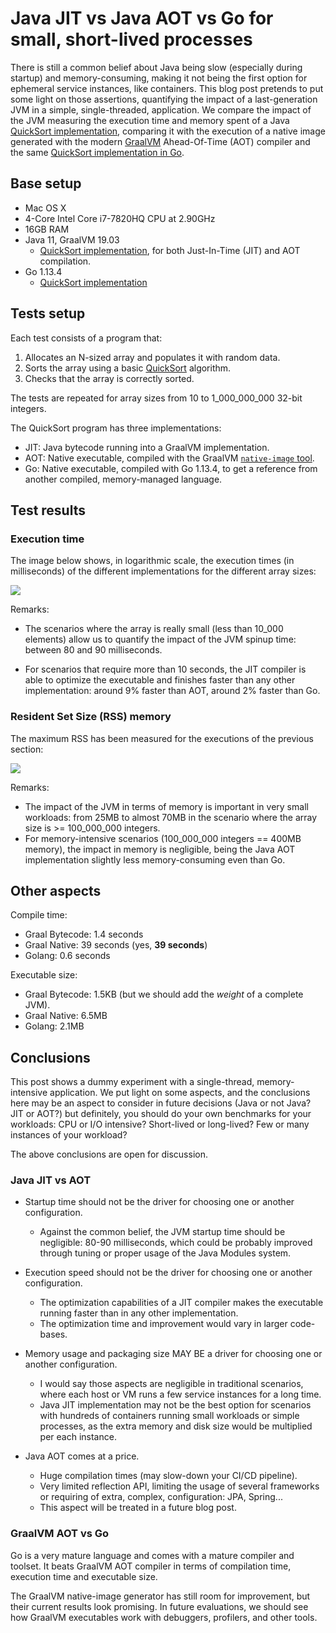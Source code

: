 # Java JIT vs Java AOT vs Go for small, short-lived processes

There is still a common belief about Java being slow (especially during startup)
and memory-consuming, making it not being the first option for ephemeral service
instances, like containers. This blog post pretends to put some light on
those assertions, quantifying the impact of a last-generation JVM in a simple,
single-threaded, application. We compare the impact of the JVM measuring the
execution time and memory spent of a Java [QuickSort implementation](https://github.com/eugenp/tutorials/blob/master/algorithms-sorting),
comparing it with the execution of a native image generated with the modern
[GraalVM](https://www.graalvm.org/) Ahead-Of-Time (AOT) compiler and the same
[QuickSort implementation in Go](https://gist.github.com/mariomac/8518c01d44402244b2595360b867d60a).

## Base setup

* Mac OS X
* 4-Core Intel Core i7-7820HQ CPU at 2.90GHz
* 16GB RAM
* Java 11, GraalVM 19.03
    - [QuickSort implementation](https://github.com/eugenp/tutorials/blob/master/algorithms-sorting),
      for both Just-In-Time (JIT) and AOT compilation.
* Go 1.13.4
    - [QuickSort implementation](https://gist.github.com/mariomac/8518c01d44402244b2595360b867d60a)

## Tests setup

Each test consists of a program that:

1. Allocates an N-sized array and populates it with random data.
2. Sorts the array using a basic [QuickSort](https://en.wikipedia.org/wiki/Quicksort) algorithm.
3. Checks that the array is correctly sorted.

The tests are repeated for array sizes from 10 to 1_000_000_000 32-bit integers.

The QuickSort program has three implementations:

- JIT: Java bytecode running into a GraalVM implementation.
- AOT: Native executable, compiled with the GraalVM [`native-image` tool](https://www.graalvm.org/docs/reference-manual/native-image/). 
- Go: Native executable, compiled with Go 1.13.4, to get a reference from
  another compiled, memory-managed language.

## Test results

### Execution time

The image below shows, in logarithmic scale, the execution times (in milliseconds)
of the different implementations for the different array sizes:

![](/static/assets/2019/graal_aot/exec_time.png)

Remarks:

- The scenarios where the array is really small (less than 10_000 elements)
  allow us to quantify the impact of the JVM spinup time: between 80 and 90 milliseconds.

- For scenarios that require more than 10 seconds, the JIT compiler is able to
  optimize the executable and finishes faster than any other implementation: around 9%
  faster than AOT, around 2% faster than Go.

### Resident Set Size (RSS) memory

The maximum RSS has been measured for the executions of the previous section:

![](/static/assets/2019/graal_aot/max_rss.png)

Remarks:

- The impact of the JVM in terms of memory is important in very small workloads:
  from 25MB to almost 70MB in the scenario where the array size is >= 100_000_000 integers.
- For memory-intensive scenarios (100_000_000 integers == 400MB memory), the impact in memory
  is negligible, being the Java AOT implementation slightly less memory-consuming even than
  Go.

## Other aspects

Compile time:
- Graal Bytecode: 1.4 seconds
- Graal Native: 39 seconds (yes, **39 seconds**)
- Golang: 0.6 seconds

Executable size:

- Graal Bytecode: 1.5KB (but we should add the _weight_ of a complete JVM).
- Graal Native: 6.5MB
- Golang: 2.1MB

## Conclusions

This post shows a dummy experiment with a single-thread, memory-intensive application.
We put light on some aspects, and the conclusions here may be an aspect to consider in
future decisions (Java or not Java? JIT or AOT?) but definitely, you should do your own
benchmarks for your workloads: CPU or I/O intensive? Short-lived or long-lived? Few
or many instances of your workload?

The above conclusions are open for discussion.

### Java JIT vs AOT

* Startup time should not be the driver for choosing one or another configuration.
    - Against the common belief, the JVM startup time should be negligible: 80-90
      milliseconds, which could be probably improved through tuning or proper
      usage of the Java Modules system.

* Execution speed should not be the driver for choosing one or another configuration.
    - The optimization capabilities of a JIT compiler makes the executable running
      faster than in any other implementation.
    - The optimization time and improvement would vary in larger code-bases.
    
* Memory usage and packaging size MAY BE a driver for choosing one or another configuration.
    - I would say those aspects are negligible in traditional scenarios, where each host
      or VM runs a few service instances for a long time.
    - Java JIT implementation may not be the best option for scenarios with hundreds of
      containers running small workloads or simple processes, as the extra memory and
      disk size would be multiplied per each instance.

* Java AOT comes at a price.
    - Huge compilation times (may slow-down your CI/CD pipeline).
    - Very limited reflection API, limiting the usage of several frameworks or requiring
      of extra, complex, configuration: JPA, Spring...
    - This aspect will be treated in a future blog post.

### GraalVM AOT vs Go

Go is a very mature language and comes with a mature compiler and toolset. It beats 
GraalVM AOT compiler in terms of compilation time, execution time and executable
size.

The GraalVM native-image generator has still room for improvement, but their current
results look promising. In future evaluations, we should see how GraalVM executables
work with debuggers, profilers, and other tools.